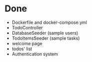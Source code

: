# Done

- Dockerfile and docker-compose.yml
- TodoController
- DatabaseSeeder (sample users)
- TodoItemsSeeder (sample tasks)
- welcome page
- todos' list
- Authentication system
